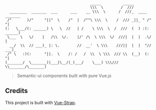 ```
                                       _____          _____
                                       \\\  \        /  ///
  ________  _______  ___      ___    __ \\\  \      /  ///_  ____ _______  
 /"       )/"     "||"  \    /"  |  /""\ \\\  \    /  /// _||_ " /"     "|
(:   \___/(: ______) \   \  //   | /    \ \\\  \  /  ///  (  ) :(: ______)
 \___  \   \/    |   /\\  \/.    |/' /\  \ \\\  \/  ///|  |  |  .\/    |   
  __/  \\  // ___)_ |: \.        //  __'  \ \\\    ///||  |  |  "// ___)_  
 /" \   :)(:      "||.  \    /: /   /  \\  \ \\\  /// \\  (__)  (:      "|
(_______/  \_______)|___|\__/|_(___/    \___) \\\///   \\_______/\_______)
```
> Semantic-ui components built with pure Vue.js


## Credits
This project is built with [Vue-Strap](https://github.com/yuche/vue-strap).
